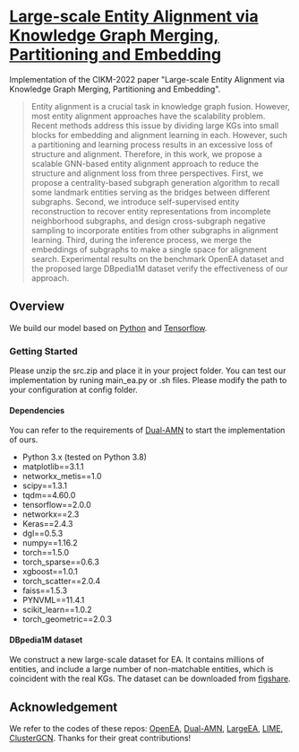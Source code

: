 # [Large-scale Entity Alignment via Knowledge Graph Merging, Partitioning and Embedding](https://arxiv.org/pdf/2208.11125.pdf)

Implementation of the CIKM-2022 paper "Large-scale Entity Alignment via Knowledge Graph Merging, Partitioning and Embedding".

> Entity alignment is a crucial task in knowledge graph fusion. However, most entity alignment approaches have the scalability problem. Recent methods address this issue by dividing large KGs into small blocks for embedding and alignment learning in each. However, such a partitioning and learning process results in an excessive loss of structure and alignment. Therefore, in this work, we propose a scalable GNN-based entity alignment approach to reduce the structure and alignment loss from three perspectives. First, we propose a centrality-based subgraph generation algorithm to recall some landmark entities serving as the bridges between different subgraphs. Second, we introduce self-supervised entity reconstruction to recover entity representations from incomplete neighborhood subgraphs, and design cross-subgraph negative sampling to incorporate entities from other subgraphs in alignment learning. Third,
during the inference process, we merge the embeddings of subgraphs to make a single space for alignment search. Experimental results on the benchmark OpenEA dataset and the proposed large DBpedia1M dataset verify the effectiveness of our approach.


## Overview

We build our model based on [Python](https://www.python.org/) and [Tensorflow](https://www.tensorflow.org/). 

### Getting Started
Please unzip the src.zip and place it in your project folder. You can test our implementation by runing main_ea.py or .sh files. Please modify the path to your configuration at config folder.

#### Dependencies
You can refer to the requirements of [Dual-AMN](https://github.com/MaoXinn/Dual-AMN) to start the implementation of ours.

- Python 3.x (tested on Python 3.8)
- matplotlib==3.1.1
- networkx_metis==1.0
- scipy==1.3.1
- tqdm==4.60.0
- tensorflow==2.0.0
- networkx==2.3
- Keras==2.4.3
- dgl==0.5.3
- numpy==1.16.2
- torch==1.5.0
- torch_sparse==0.6.3
- xgboost==1.0.1
- torch_scatter==2.0.4
- faiss==1.5.3
- PYNVML==11.4.1
- scikit_learn==1.0.2
- torch_geometric==2.0.3

#### DBpedia1M dataset
We construct a new large-scale dataset for EA. It contains millions of entities, and include a large number of non-matchable entities, which is coincident with the real KGs.
The dataset can be downloaded from [figshare](https://figshare.com/articles/dataset/DBpedia1M/21119380).

## Acknowledgement

We refer to the codes of these repos: [OpenEA](https://github.com/nju-websoft/OpenEA), [Dual-AMN](https://github.com/MaoXinn/Dual-AMN), [LargeEA](https://github.com/ZJU-DAILY/LargeEA), [LIME](https://github.com/DexterZeng/LIME), [ClusterGCN](https://github.com/benedekrozemberczki/ClusterGCN).
Thanks for their great contributions!

